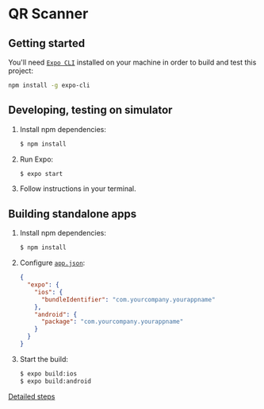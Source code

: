 # QR Scanner

## Getting started

You'll need [`Expo CLI`](https://docs.expo.io/) installed on your machine in order to build and test this project:

```bash
npm install -g expo-cli
```

## Developing, testing on simulator

1. Install npm dependencies:

   ```bash
   $ npm install
   ```

2. Run Expo:

   ```bash
   $ expo start
   ```

3. Follow instructions in your terminal.

## Building standalone apps

1. Install npm dependencies:

   ```bash
   $ npm install
   ```

2. Configure [`app.json`](app.json):

   ```json
   {
     "expo": {
       "ios": {
         "bundleIdentifier": "com.yourcompany.yourappname"
       },
       "android": {
         "package": "com.yourcompany.yourappname"
       }
     }
   }
   ```

3. Start the build:

   ```bash
   $ expo build:ios
   $ expo build:android
   ```

[Detailed steps](https://docs.expo.io/versions/latest/distribution/building-standalone-apps)
